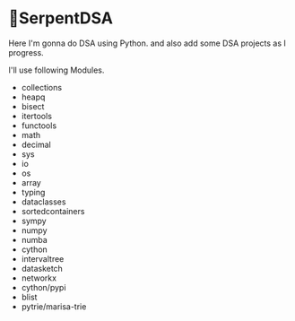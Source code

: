 # 🐍SerpentDSA

Here I'm gonna do DSA using Python. 
and also add some DSA projects as I progress. 


I'll use following Modules. 

- collections
- heapq
- bisect
- itertools
- functools
- math
- decimal
- sys
- io
- os
- array
- typing
- dataclasses
- sortedcontainers
- sympy
- numpy
- numba
- cython
- intervaltree
- datasketch
- networkx
- cython/pypi
- blist
- pytrie/marisa-trie



 